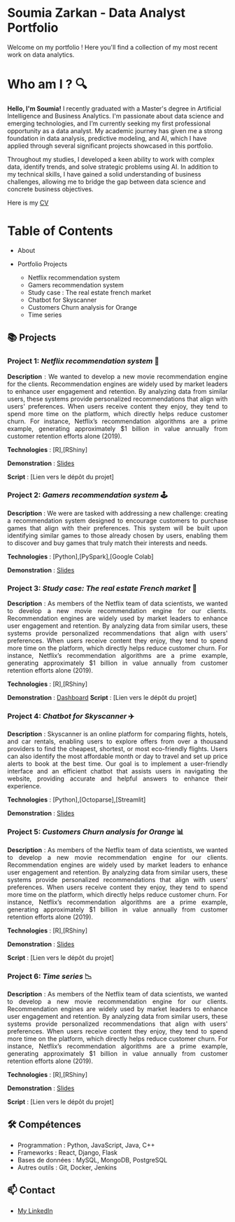 # Soumia Zarkan - Data Analyst Portfolio 

Welcome on my portfolio ! Here you'll find a collection of my most recent work on data analytics.

# Who am I ? 🔍

**Hello, I'm Soumia!** I recently graduated with a Master's degree in Artificial Intelligence and Business Analytics. I'm passionate about data science and emerging technologies, and I’m currently seeking my first professional opportunity as a data analyst. My academic journey has given me a strong foundation in data analysis, predictive modeling, and AI, which I have applied through several significant projects showcased in this portfolio.

Throughout my studies, I developed a keen ability to work with complex data, identify trends, and solve strategic problems using AI. In addition to my technical skills, I have gained a solid understanding of business challenges, allowing me to bridge the gap between data science and concrete business objectives.

Here is my [CV](./CV-SZ.pdf)


# Table of Contents

- About

- Portfolio Projects
  
  - Netflix recommendation system 
  - Gamers recommendation system
  - Study case : The real estate french market
  - Chatbot for Skyscanner
  - Customers Churn analysis for Orange
  - Time series 


## 📚 Projects

### Project 1:  _Netflix recommendation system_ 🎥
<p align="justify"> 
<strong>Description</strong> : We wanted to develop a new movie recommendation engine for the clients. Recommendation engines are widely used by market leaders to enhance user engagement and retention. By analyzing data from similar users, these systems provide personalized recommendations that align with users' preferences. When users receive content they enjoy, they tend to spend more time on the platform, which directly helps reduce customer churn. For instance, Netflix’s recommendation algorithms are a prime example, generating approximately $1 billion in value annually from customer retention efforts alone (2019).
</p>

<strong>Technologies</strong> : [R],[RShiny]

<strong>Demonstration</strong>  : [Slides](./Netflix-recommendation-engine.pdf)

<strong>Script</strong> : [Lien vers le dépôt du projet]


### Project 2:  _Gamers recommendation system_ 🕹️
<p align="justify"> 
<strong>Description</strong> : We were are tasked with addressing a new challenge: creating a recommendation system designed to encourage customers to purchase games that align with their preferences. This system will be built upon identifying similar games to those already chosen by users, enabling them to discover and buy games that truly match their interests and needs.
</p>

<strong>Technologies</strong> : [Python],[PySpark],[Google Colab]

<strong>Demonstration</strong>  : [Slides](./recommendation_system_for_gamers.pdf)


### Project 3:  *Study case: The real estate French market* 🏡
<p align="justify"> 
<strong>Description</strong> : As members of the Netflix team of data scientists, we wanted to develop a new movie recommendation engine for our clients. Recommendation engines are widely used by market leaders to enhance user engagement and retention. By analyzing data from similar users, these systems provide personalized recommendations that align with users' preferences. When users receive content they enjoy, they tend to spend more time on the platform, which directly helps reduce customer churn. For instance, Netflix’s recommendation algorithms are a prime example, generating approximately $1 billion in value annually from customer retention efforts alone (2019).
</p>

<strong>Technologies</strong> : [R],[RShiny]

<strong>Demonstration</strong>  : [Dashboard](//public.tableau.com/app/profile/soumia.zarkan/viz/real_estate_project_zarkan_knouzi_dafrane/Story1)
<strong>Script</strong> : [Lien vers le dépôt du projet]



### Project 4:  _Chatbot for Skyscanner_ ✈️
<p align="justify"> 
<strong>Description</strong> : Skyscanner is an online platform for comparing flights, hotels, and car rentals, enabling users to explore offers from over a thousand providers to find the cheapest, shortest, or most eco-friendly flights. Users can also identify the most affordable month or day to travel and set up price alerts to book at the best time. Our goal is to implement a user-friendly interface and an efficient chatbot that assists users in navigating the website, providing accurate and helpful answers to enhance their experience.
</p>

<strong>Technologies</strong> : [Python],[Octoparse],[Streamlit]

<strong>Demonstration</strong>  : [Slides](./Chatbot-groupe1.pdf)



### Project 5: _Customers Churn analysis for Orange_ 📊
<p align="justify"> 
<strong>Description</strong> : As members of the Netflix team of data scientists, we wanted to develop a new movie recommendation engine for our clients. Recommendation engines are widely used by market leaders to enhance user engagement and retention. By analyzing data from similar users, these systems provide personalized recommendations that align with users' preferences. When users receive content they enjoy, they tend to spend more time on the platform, which directly helps reduce customer churn. For instance, Netflix’s recommendation algorithms are a prime example, generating approximately $1 billion in value annually from customer retention efforts alone (2019).
</p>

<strong>Technologies</strong> : [R],[RShiny]

<strong>Demonstration</strong>  : [Slides](./Netflix-recommendation-engine.pdf)

<strong>Script</strong> : [Lien vers le dépôt du projet]



### Project 6:  _Time series_ 📉
<p align="justify"> 
<strong>Description</strong> : As members of the Netflix team of data scientists, we wanted to develop a new movie recommendation engine for our clients. Recommendation engines are widely used by market leaders to enhance user engagement and retention. By analyzing data from similar users, these systems provide personalized recommendations that align with users' preferences. When users receive content they enjoy, they tend to spend more time on the platform, which directly helps reduce customer churn. For instance, Netflix’s recommendation algorithms are a prime example, generating approximately $1 billion in value annually from customer retention efforts alone (2019).
</p>

<strong>Technologies</strong> : [R],[RShiny]

<strong>Demonstration</strong>  : [Slides](./Netflix-recommendation-engine.pdf)

<strong>Script</strong> : [Lien vers le dépôt du projet]



## 🛠️ Compétences

- Programmation : Python, JavaScript, Java, C++
- Frameworks : React, Django, Flask
- Bases de données : MySQL, MongoDB, PostgreSQL
- Autres outils : Git, Docker, Jenkins

## 📫 Contact

- [My LinkedIn](//www.linkedin.com/in/soumia-zarkan-a0503b178)

